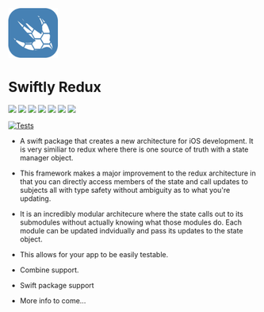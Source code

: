 <img width="100" src="images/icon.png">

# Swiftly Redux

![](https://img.shields.io/github/v/tag/wvabrinskas/SwiftlyRedux?style=flat-square)
![](https://img.shields.io/github/license/wvabrinskas/SwiftlyRedux?style=flat-square)
![](https://img.shields.io/badge/swift-5.2+-orange?style=flat-square)
![](https://img.shields.io/badge/iOS-13+-darkcyan?style=flat-square)
![](https://img.shields.io/badge/macOS-10.15+-darkcyan?style=flat-square)
![](https://img.shields.io/badge/watchOS-6+-darkcyan?style=flat-square)
![](https://img.shields.io/badge/tvOS-13+-darkcyan?style=flat-square)

[![Tests](https://github.com/wvabrinskas/SwiftlyRedux/actions/workflows/Tests.yml/badge.svg?branch=master)](https://github.com/wvabrinskas/SwiftlyRedux/actions/workflows/Tests.yml)
  - A swift package that creates a new architecture for iOS development. It is very similiar to redux where there is one source of truth with a state manager object. 
  - This framework makes a major improvement to the redux architecture in that you can directly access members of the state and call updates to subjects all with type safety without ambiguity as to what you're updating. 
  - It is an incredibly modular architecure where the state calls out to its submodules without actually knowing what those modules do. Each module can be updated indvidually and pass its updates to the state object.
  - This allows for your app to be easily testable.
  - Combine support. 
  - Swift package support


  - More info to come... 